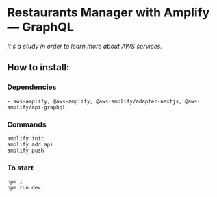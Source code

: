 # Restaurants Manager with Amplify — GraphQL

_It's a study in order to learn more about AWS services._

## How to install:

### Dependencies

    - aws-amplify, @aws-amplify, @aws-amplify/adapter-nextjs, @aws-amplify/api-graphql

### Commands

    amplify init
    amplify add api
    amplify push

### To start

    npm i
    npm run dev

